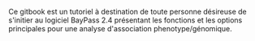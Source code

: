 Ce gitbook est un tutoriel à destination de toute personne désireuse de s'initier au logiciel BayPass 2.4 présentant les fonctions et les options principales pour une analyse d'association phenotype/génomique.
